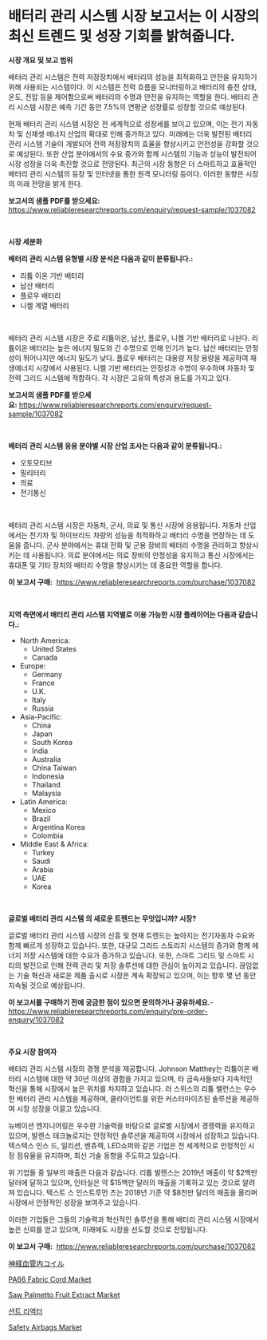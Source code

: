 <p><h1>배터리 관리 시스템 시장 보고서는 이 시장의 최신 트렌드 및 성장 기회를 밝혀줍니다.</h1></p><p><strong>시장 개요 및 보고 범위</strong></p>
<p><p>배터리 관리 시스템은 전력 저장장치에서 배터리의 성능을 최적화하고 안전을 유지하기 위해 사용되는 시스템이다. 이 시스템은 전력 흐름을 모니터링하고 배터리의 충전 상태, 온도, 전압 등을 제어함으로써 배터리의 수명과 안전을 유지하는 역할을 한다. 배터리 관리 시스템 시장은 예측 기간 동안 7.5%의 연평균 성장률로 성장할 것으로 예상된다.</p><p>현재 배터리 관리 시스템 시장은 전 세계적으로 성장세를 보이고 있으며, 이는 전기 자동차 및 신재생 에너지 산업의 확대로 인해 증가하고 있다. 미래에는 더욱 발전된 배터리 관리 시스템 기술이 개발되어 전력 저장장치의 효율을 향상시키고 안전성을 강화할 것으로 예상된다. 또한 산업 분야에서의 수요 증가와 함께 시스템의 기능과 성능이 발전되어 시장 성장을 더욱 촉진할 것으로 전망된다. 최근의 시장 동향은 더 스마트하고 효율적인 배터리 관리 시스템의 등장 및 인터넷을 통한 원격 모니터링 등이다. 이러한 동향은 시장의 미래 전망을 밝게 한다.</p></p>
<p><strong>보고서의 샘플 PDF를 받으세요:</strong> <a href="https://www.reliableresearchreports.com/enquiry/request-sample/1037082">https://www.reliableresearchreports.com/enquiry/request-sample/1037082</a></p>
<p>&nbsp;</p>
<p><strong>시장 세분화</strong></p>
<p><strong>배터리 관리 시스템 유형별 시장 분석은 다음과 같이 분류됩니다.:</strong></p>
<p><ul><li>리튬 이온 기반 배터리</li><li>납산 배터리</li><li>플로우 배터리</li><li>니켈 계열 배터리</li></ul></p>
<p>&nbsp;</p>
<p><p>배터리 관리 시스템 시장은 주로 리튬이온, 납산, 플로우, 니켈 기반 배터리로 나뉜다. 리튬이온 배터리는 높은 에너지 밀도와 긴 수명으로 인해 인기가 높다. 납산 배터리는 안정성이 뛰어나지만 에너지 밀도가 낮다. 플로우 배터리는 대용량 저장 용량을 제공하여 재생에너지 시장에서 사용된다. 니켈 기반 배터리는 안정성과 수명이 우수하며 자동차 및 전력 그리드 시스템에 적합하다. 각 시장은 고유의 특성과 용도를 가지고 있다.</p></p>
<p><strong>보고서의 샘플 PDF를 받으세요:</strong>&nbsp;<a href="https://www.reliableresearchreports.com/enquiry/request-sample/1037082">https://www.reliableresearchreports.com/enquiry/request-sample/1037082</a></p>
<p>&nbsp;</p>
<p><strong> 배터리 관리 시스템 응용 분야별 시장 산업 조사는 다음과 같이 분류됩니다.:</strong></p>
<p><ul><li>오토모티브</li><li>밀리터리</li><li>의료</li><li>전기통신</li></ul></p>
<p>&nbsp;</p>
<p><p>배터리 관리 시스템 시장은 자동차, 군사, 의료 및 통신 시장에 응용됩니다. 자동차 산업에서는 전기차 및 하이브리드 차량의 성능을 최적화하고 배터리 수명을 연장하는 데 도움을 줍니다. 군사 분야에서는 휴대 전화 및 군용 장비의 배터리 수명을 관리하고 향상시키는 데 사용됩니다. 의료 분야에서는 의료 장비의 안정성을 유지하고 통신 시장에서는 휴대폰 및 기타 장치의 배터리 수명을 향상시키는 데 중요한 역할을 합니다.</p></p>
<p><strong>이 보고서 구매:</strong>&nbsp; <a href="https://www.reliableresearchreports.com/purchase/1037082">https://www.reliableresearchreports.com/purchase/1037082</a></p>
<p>&nbsp;</p>
<p><strong>지역 측면에서 배터리 관리 시스템 지역별로 이용 가능한 시장 플레이어는 다음과 같습니다.:</strong></p>
<p><ul>
    <li>
        North America:
        <ul>
            <li>United States</li>
            <li>Canada</li>
        </ul>
    </li>
    <li>
        Europe:
        <ul>
            <li>Germany</li>
            <li>France</li>
            <li>U.K.</li>
            <li>Italy</li>
            <li>Russia</li>
        </ul>
    </li>
    <li>
        Asia-Pacific:
        <ul>
            <li>China</li>
            <li>Japan</li>
            <li>South Korea</li>
            <li>India</li>
            <li>Australia</li>
            <li>China Taiwan</li>
            <li>Indonesia</li>
            <li>Thailand</li>
            <li>Malaysia</li>
        </ul>
    </li>
    <li>
        Latin America:
        <ul>
            <li>Mexico</li>
            <li>Brazil</li>
            <li>Argentina Korea</li>
            <li>Colombia</li>
        </ul>
    </li>
    <li>
        Middle East & Africa:
        <ul>
            <li>Turkey</li>
            <li>Saudi</li>
            <li>Arabia</li>
            <li>UAE</li>
            <li>Korea</li>
        </ul>
    </li>
    </ul></p>
<p>&nbsp;</p>
<p><strong>글로벌 배터리 관리 시스템 의 새로운 트렌드는 무엇입니까? 시장?</strong></p>
<p><p>글로벌 배터리 관리 시스템 시장의 신흥 및 현재 트렌드는 높아지는 전기자동차 수요와 함께 빠르게 성장하고 있습니다. 또한, 대규모 그리드 스토리지 시스템의 증가와 함께 에너지 저장 시스템에 대한 수요가 증가하고 있습니다. 또한, 스마트 그리드 및 스마트 시티의 발전으로 인해 전력 관리 및 저장 솔루션에 대한 관심이 높아지고 있습니다. 끊임없는 기술 혁신과 새로운 제품 출시로 시장은 계속 확장되고 있으며, 이는 향후 몇 년 동안 지속될 것으로 예상됩니다.</p></p>
<p><strong>이 보고서를 구매하기 전에 궁금한 점이 있으면 문의하거나 공유하세요.</strong>- <a href="https://www.reliableresearchreports.com/enquiry/pre-order-enquiry/1037082">https://www.reliableresearchreports.com/enquiry/pre-order-enquiry/1037082</a></p>
<p>&nbsp;</p>
<p><strong>주요 시장 참여자</strong></p>
<p><p>배터리 관리 시스템 시장의 경쟁 분석을 제공합니다. Johnson Matthey는 리튬이온 배터리 시스템에 대한 약 30년 이상의 경험을 가지고 있으며, 타 금속사들보다 지속적인 혁신을 통해 시장에서 높은 위치를 차지하고 있습니다. 러 스위스의 리튬 밸런스는 우수한 배터리 관리 시스템을 제공하며, 클라이언트를 위한 커스터마이즈된 솔루션을 제공하여 시장 성장을 이끌고 있습니다. </p><p>뉴베이션 엔지니어링은 우수한 기술력을 바탕으로 글로벌 시장에서 경쟁력을 유지하고 있으며, 발렌스 테크놀로지는 안정적인 솔루션을 제공하여 시장에서 성장하고 있습니다. 텍스텍스 인스 드, 일리션, 벤츄렉, LED쇼퍼와 같은 기업은 전 세계적으로 안정적인 시장 점유율을 유지하며, 최신 기술 동향을 주도하고 있습니다. </p><p>위 기업들 중 일부의 매출은 다음과 같습니다. 리튬 발랜스는 2019년 매출이 약 $2백만 달러에 달하고 있으며, 인터실은 약 $15백만 달러의 매출을 기록하고 있는 것으로 알려져 있습니다. 텍스트 스 인스트루먼 츠는 2018년 기준 약 $8천만 달러의 매출을 올리며 시장에서 안정적인 성장을 보여주고 있습니다. </p><p>이러한 기업들은 그들의 기술력과 혁신적인 솔루션을 통해 배터리 관리 시스템 시장에서 높은 신뢰를 얻고 있으며, 미래에도 시장을 선도할 것으로 전망됩니다.</p></p>
<p><strong>이 보고서 구매:</strong>&nbsp;&nbsp;<a href="https://www.reliableresearchreports.com/purchase/1037082">https://www.reliableresearchreports.com/purchase/1037082</a></p>
<p><p><a href="https://github.com/vhemk0794148/Market-Research-Report-List-1/blob/main/5900478189643.md">神経血管内コイル</a></p><p><a href="https://issuu.com/reportprime-2/docs/pa66-fabric-cord-market-size-2030.pptx">PA66 Fabric Cord Market</a></p><p><a href="https://github.com/sofayahoo2023/Market-Research-Report-List-3/blob/main/saw-palmetto-fruit-extract-market.md">Saw Palmetto Fruit Extract Market</a></p><p><a href="https://github.com/vss5505pa7z1p/Market-Research-Report-List-1/blob/main/8510002189458.md">션트 리액터</a></p><p><a href="https://view.publitas.com/reportprime-1/insights-into-safety-airbags-market-size-analysing-market-share-trends-and-growth-from-2023-to-2030/">Safety Airbags Market</a></p></p>
